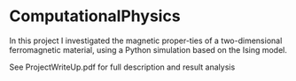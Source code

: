# ComputationalPhysics

In this project I investigated the magnetic proper-ties of a two-dimensional ferromagnetic material, using a Python simulation based on the Ising model.

See ProjectWriteUp.pdf for full description and result analysis

